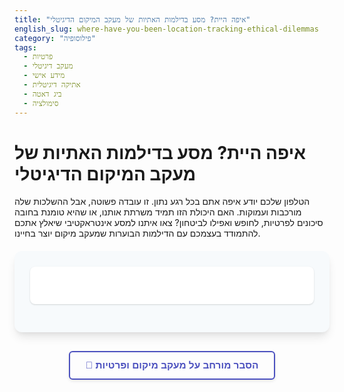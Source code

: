 ```yaml
---
title: "איפה היית? מסע בדילמות האתיות של מעקב המיקום הדיגיטלי"
english_slug: where-have-you-been-location-tracking-ethical-dilemmas
category: "פילוסופיה"
tags:
  - פרטיות
  - מעקב דיגיטלי
  - מידע אישי
  - אתיקה דיגיטלית
  - ביג דאטה
  - סימולציה
---
```

# איפה היית? מסע בדילמות האתיות של מעקב המיקום הדיגיטלי

הטלפון שלכם יודע איפה אתם בכל רגע נתון. זו עובדה פשוטה, אבל ההשלכות שלה מורכבות ועמוקות. האם היכולת הזו תמיד משרתת אותנו, או שהיא טומנת בחובה סיכונים לפרטיות, לחופש ואפילו לביטחון? צאו איתנו למסע אינטראקטיבי שיאלץ אתכם להתמודד בעצמכם עם הדילמות הבוערות שמעקב מיקום יוצר בחיינו.

<div class="interactive-app">
    <div id="scenario-container" class="section">
        <p id="scenario-text" class="scenario-text"></p>
        <div id="choices-container" class="choices-container">
            <!-- Choices will be injected here by JS -->
        </div>
    </div>
    <div id="feedback-container" class="section feedback-container" style="display: none;">
        <h3>💡 התוצאות של בחירתך:</h3>
        <div id="feedback-content">
            <h4>✅ השלכות חיוביות אפשריות:</h4>
            <ul id="positive-consequences" class="consequences-list positive"></ul>
            <h4>❌ השלכות שליליות אפשריות:</h4>
            <ul id="negative-consequences" class="consequences-list negative"></ul>
        </div>
        <button id="next-scenario-button" class="action-button next-button" style="display: none;">תרחיש הבא</button>
        <button id="restart-button" class="action-button restart-button" style="display: none;">התחל מסע מחדש</button>
    </div>
    <div id="end-message" class="end-message" style="display: none;">
        <h2>🎉 סיימתם את כל התרחישים!</h2>
        <p>התנסיתם בכמה מהדילמות המרכזיות הקשורות למעקב מיקום. לחצו על הכפתור למטה כדי לעיין בהסבר המורחב ולהעמיק את הבנתכם.</p>
         <button id="final-restart-button" class="action-button restart-button">התחל מסע מחדש</button>
    </div>
</div>

<style>
    :root {
        --primary-color: #5a67d8; /* A nice purple-blue */
        --secondary-color: #4c51bf; /* Darker primary */
        --accent-color: #f6ad55; /* Warm orange */
        --background-color: #f7fafc; /* Light grey-blue background */
        --card-background: #ffffff; /* White for sections */
        --border-color: #e2e8f0; /* Light grey border */
        --text-color: #2d3748; /* Dark grey text */
        --positive-color: #48bb78; /* Green */
        --negative-color: #f56565; /* Red */
        --hover-color: #6b7ee0; /* Lighter primary for hover */
    }

    .interactive-app {
        font-family: 'Arial', sans-serif;
        color: var(--text-color);
        background-color: var(--background-color);
        padding: 25px;
        border-radius: 12px;
        box-shadow: 0 10px 15px -3px rgba(0, 0, 0, 0.1), 0 4px 6px -2px rgba(0, 0, 0, 0.05);
        margin: 20px 0;
        direction: rtl; /* Ensure RTL layout */
        text-align: right; /* Ensure text aligns right */
        position: relative; /* For animations */
        overflow: hidden; /* Hide overflow during animations */
    }

    .section {
        background-color: var(--card-background);
        padding: 20px;
        border-radius: 8px;
        margin-bottom: 20px;
        box-shadow: 0 1px 3px 0 rgba(0, 0, 0, 0.1), 0 1px 2px 0 rgba(0, 0, 0, 0.06);
        transition: opacity 0.5s ease-in-out, transform 0.5s ease-in-out; /* Animation */
    }

    .scenario-text {
        font-size: 1.15em;
        margin-bottom: 20px;
        line-height: 1.6;
        font-weight: bold;
        color: #4a5568; /* Slightly darker grey */
    }

    .choices-container {
        display: flex;
        flex-direction: column;
        gap: 12px;
    }

    .choices-container button {
        padding: 14px 20px;
        font-size: 1em;
        cursor: pointer;
        border: none;
        border-radius: 6px;
        background-color: var(--primary-color);
        color: white;
        transition: background-color 0.3s ease, transform 0.1s ease, opacity 0.3s ease;
        text-align: right;
        box-shadow: 0 2px 5px rgba(0, 0, 0, 0.1);
    }

     .choices-container button:hover:not(:disabled) {
        background-color: var(--hover-color);
        transform: translateY(-2px); /* Subtle hover effect */
    }
     .choices-container button:active:not(:disabled) {
         transform: translateY(0); /* Press effect */
     }


    .choices-container button:disabled {
        opacity: 0.7;
        cursor: not-allowed;
        background-color: #cccccc; /* Grey out disabled buttons */
         box-shadow: none;
    }

    .feedback-container h3 {
        margin-top: 0;
        color: var(--secondary-color);
        border-bottom: 2px solid var(--border-color);
        padding-bottom: 10px;
        margin-bottom: 15px;
        font-size: 1.4em;
    }

    .feedback-content h4 {
        margin-bottom: 8px;
        margin-top: 15px;
        color: #4a5568;
        font-size: 1.1em;
    }

    .consequences-list {
        list-style: none;
        padding: 0;
        margin: 0;
    }

    .consequences-list li {
        margin-bottom: 10px;
        padding-right: 25px; /* Space for icon */
        position: relative;
        line-height: 1.5;
        background-color: var(--background-color); /* Slight contrast for list items */
        padding: 10px;
        border-radius: 5px;
        border-right: 4px solid; /* Color stripe on the right */
         transition: background-color 0.2s ease;
    }

     .consequences-list li:hover {
         background-color: #ebf4ff; /* Very light blue on hover */
     }

     .consequences-list.positive li {
         border-right-color: var(--positive-color);
     }
     .consequences-list.negative li {
         border-right-color: var(--negative-color);
     }


     .consequences-list li::before {
        content: ''; /* Icon */
        position: absolute;
        right: 8px; /* Position the icon */
        top: 50%;
        transform: translateY(-50%);
        font-size: 1.2em;
        font-weight: bold;
     }

     .consequences-list.positive li::before {
        content: '👍'; /* Thumbs up icon */
        color: var(--positive-color);
     }

     .consequences-list.negative li::before {
        content: '👎'; /* Thumbs down icon */
        color: var(--negative-color);
     }

    .action-button {
        display: block;
        width: fit-content; /* Button fits its content */
        margin: 25px auto 0 auto; /* Center button below feedback */
        padding: 12px 25px;
        font-size: 1.1em;
        cursor: pointer;
        border: none;
        border-radius: 6px;
        color: white;
        transition: background-color 0.3s ease, transform 0.2s ease;
        text-align: center;
        box-shadow: 0 4px 6px rgba(0, 0, 0, 0.1);
    }

    .next-button {
        background-color: var(--positive-color); /* Green for next */
    }
     .next-button:hover {
         background-color: #38a169; /* Darker green */
          transform: translateY(-1px);
     }

    .restart-button {
         background-color: var(--accent-color); /* Orange for restart */
         color: var(--text-color);
     }
     .restart-button:hover {
         background-color: #dd6b20; /* Darker orange */
         transform: translateY(-1px);
     }

    #explanation-button {
        display: block;
        margin: 30px auto; /* Center the button, more space */
        padding: 12px 25px;
        font-size: 1.1em;
        cursor: pointer;
        border: 2px solid var(--secondary-color);
        border-radius: 6px;
        background-color: transparent; /* Transparent background */
        color: var(--secondary-color); /* Text color matches border */
        transition: background-color 0.3s ease, color 0.3s ease;
         text-align: center;
         box-shadow: 0 2px 5px rgba(0, 0, 0, 0.1);
         font-weight: bold;
    }
    #explanation-button:hover {
        background-color: var(--secondary-color);
        color: white;
    }

    #explanation-content {
        border: 1px solid var(--border-color);
        padding: 25px;
        border-radius: 8px;
        background-color: var(--card-background);
        margin-top: 25px;
        direction: rtl; /* Right-to-left for the content */
        text-align: right; /* Align text to the right */
        line-height: 1.7;
         box-shadow: 0 4px 8px rgba(0, 0, 0, 0.08);
    }

    #explanation-content h2 {
        margin-top: 0;
        color: var(--secondary-color);
        border-bottom: 2px solid var(--border-color);
        padding-bottom: 10px;
        margin-bottom: 20px;
        font-size: 1.6em;
    }

    #explanation-content h3 {
        color: var(--primary-color);
        margin-top: 20px;
        margin-bottom: 10px;
        font-size: 1.3em;
        font-weight: bold;
    }

    #explanation-content p, #explanation-content li {
        margin-bottom: 12px;
        color: #4a5568;
    }

     #explanation-content ul {
         padding-right: 25px;
         list-style: disc;
     }
     #explanation-content li strong {
         color: var(--text-color); /* Make bold text stand out slightly */
     }

     /* End of scenarios message styles */
     .end-message {
         text-align: center;
         padding: 30px;
         background-color: var(--card-background);
         border-radius: 8px;
         box-shadow: 0 4px 8px rgba(0, 0, 0, 0.08);
         margin-bottom: 20px;
         animation: fadeInScale 0.6s ease-out; /* Animation for the end message */
     }
      .end-message h2 {
          color: var(--primary-color);
          margin-top: 0;
          font-size: 1.8em;
          margin-bottom: 15px;
      }
      .end-message p {
          font-size: 1.1em;
          line-height: 1.6;
          color: #4a5568;
          margin-bottom: 20px;
      }

     /* Animations */
     @keyframes fadeIn {
         from { opacity: 0; }
         to { opacity: 1; }
     }

     @keyframes slideInFromRight {
         from { opacity: 0; transform: translateX(20px); }
         to { opacity: 1; transform: translateX(0); }
     }

      @keyframes fadeInScale {
          from { opacity: 0; transform: scale(0.95); }
          to { opacity: 1; transform: scale(1); }
      }


     .section.animate-in {
         animation: fadeIn 0.6s ease-out;
     }

      .feedback-container.animate-in {
          animation: slideInFromRight 0.5s ease-out;
      }

      .consequences-list li {
          animation: fadeIn 0.4s ease-out forwards; /* Animate list items */
          opacity: 0; /* Start hidden */
      }
       /* Add delay to list items */
       .consequences-list li:nth-child(1) { animation-delay: 0.1s; }
       .consequences-list li:nth-child(2) { animation-delay: 0.2s; }
       .consequences-list li:nth-child(3) { animation-delay: 0.3s; }
       .consequences-list li:nth-child(4) { animation-delay: 0.4s; }
       .consequences-list li:nth-child(5) { animation-delay: 0.5s; }
       /* Add more delays if lists can be longer */


</style>

<button id="explanation-button">📖 הסבר מורחב על מעקב מיקום ופרטיות</button>

<div id="explanation-content" style="display: none;">
    <h2>הסבר מורחב: מסע אל עומק הדילמות האתיות של מעקב מיקום</h2>

    <h3>מהם נתוני מיקום וכיצד הם נאספים? מבט טכנולוגי ורגולטורי</h3>
    <p>נתוני מיקום הם למעשה ה"איפה" שלכם בעולם הדיגיטלי. הם נאספים ללא הרף על ידי המכשירים שאנו נושאים, ומציינים את מיקומנו הגיאוגרפי בנקודת זמן ספציפית. איסוף זה מתבצע באמצעות מגוון טכנולוגיות, כל אחת עם רמת דיוק ויתרונות משלה:</p>
    <ul>
        <li>**GPS (מערכת מיקום גלובלית):** הנפוצה ביותר בשטח פתוח. המכשיר מקבל אותות מלוויינים ומחשב את מיקומו בדיוק של מטרים ספורים.</li>
        <li>**Wi-Fi:** בשימוש בעיקר בתוך מבנים או אזורים עירוניים צפופים בהם אות ה-GPS נחלש. המכשיר סורק רשתות Wi-Fi סמוכות ומשתמש בבסיסי נתונים של מיקומים ידועים של רשתות אלו כדי לאמוד את מיקומו.</li>
        <li>**סלולר (Cell Tower Triangulation):** שיטה פחות מדויקת, אך בסיסית. המכשיר מתקשר עם מגדלי סלולר סמוכים, ועל בסיס עוצמת האות וזמן ההשהיה, ניתן לאמוד את המיקום ברדיוס של עשרות ואף מאות מטרים.</li>
        <li>**BLE (Bluetooth Low Energy) Beacons:** משמשים לרוב למיקום מדויק בתוך חללים סגורים כמו קניונים, מוזיאונים או מחסנים חכמים. המכשירים קולטים אותות מ-Beacons מפוזרים.</li>
    </ul>
    <p>איסוף הנתונים מתבצע לא רק על ידי המכשיר עצמו ומערכת ההפעלה (אנדרואיד, iOS), אלא גם על ידי אפליקציות רבות (ניווט, רשתות חברתיות, קניות, מזג אוויר) ואף ספקיות הסלולר עצמן. ההיקף והתדירות של איסוף זה הם עצומים.</p>

    <h3>מטבע בעל שני צדדים: שימושים מועילים מול סכנות חמורות</h3>
    <p>ליכולת לאסוף ולנתח נתוני מיקום יש פוטנציאל עצום לשפר את חיינו ולקדם יעדים חברתיים וכלכליים:</p>
    <ul>
        <li>**ניווט וחווית משתמש:** אפליקציות ניווט מצילות חיים ומקלות על התניידות, שירותי שיתוף נסיעות, המלצות מבוססות מיקום (מסעדות קרובות, מבצעים), מזג אוויר מדויק.</li>
        <li>**תכנון וניהול יעיל:** ניתוח תנועה לתכנון תחבורה ציבורית, כבישים ותשתיות, ניהול משאבים (למשל, אופטימיזציה של מסלולי משלוח), תכנון עירוני חכם.</li>
        <li>**ביטחון הציבור וחירום:** איתור נעדרים ואנשים במצוקה, תיאום כוחות הצלה וחירום, ניטור התפשטות מגיפות, ניתוח דפוסי פשיעה.</li>
        <li>**חדשנות כלכלית:** מודלים עסקיים חדשים (פרסום מבוסס מיקום, שירותים מותאמים אישית), מחקר ופיתוח בתחומי תחבורה, לוגיסטיקה, ועוד.</li>
    </ul>
    <p>אך לצד היתרונות, טמונות סכנות אתיות וחברתיות משמעותיות, נובעות בעיקר מפגיעה בזכות היסוד לפרטיות:</p>
    <ul>
        <li>**פגיעה עמוקה בפרטיות:** נתוני מיקום רציפים יוצרים פרופיל אינטימי להחריד על חיינו: הרגלים, מקומות עבודה ובילוי, קשרים חברתיים (מי מבקר אצל מי?), מצב בריאותי (ביקורים בבתי חולים/מרפאות), אמונות (מקומות תפילה). דליפה או שימוש לרעה במידע זה יכולים לגרום נזק עצום.</li>
        <li>**מעקב המוני ופיקוח:** היכולת לאסוף נתונים על אוכלוסיות גדולות מאפשרת מעקב ממשלתי או תאגידי בקנה מידה חסר תקדים, עם פוטנציאל לדיכוי, פגיעה בחירויות אזרחיות (כמו חופש ההפגנה או ההתאגדות) ופרופיילינג פוליטי או חברתי.</li>
        <li>**אפליה וניצול:** ניתוח דפוסי מיקום עלול לשמש להפליה במחירים (ביטוח, הלוואות), בהצעת שירותים, או אף באכיפת חוק סלקטיבית. חברות עשויות לנצל את המידע על הרגלי הקנייה והתנועה שלנו להשפעה מניפולטיבית על החלטותינו.</li>
        <li>**אבטחת מידע ודליפות:** מאגרי נתוני מיקום מפורטים ורחבים הם יעד אטרקטיבי במיוחד עבור האקרים, גורמים עוינים או פושעים. דליפה של מידע כזה יכולה להוביל לסחיטה, גניבת זהות, מעקב פיזי מסוכן, ועוד.</li>
        <li>**"אפקט מצנן" (Chilling Effect):** הידיעה שצעדינו מנוטרים עלולה לגרום לאנשים לשנות את התנהגותם, להימנע מביקור במקומות מסוימים, ולמעשה לצמצם את חופש הפעולה והתנועה שלהם מחשש ממעקב או שיפוט.</li>
    </ul>

    <h3>האיזון העדין: כלים רגולטוריים ועקרונות אתיים</h3>
    <p>ההכרה בסכנות הובילה ליצירת מסגרות משפטיות ורגולטוריות שמטרתן להגן על פרטיות המיקום. חוקים כמו GDPR באירופה וחוק הגנת הפרטיות בישראל קובעים עקרונות מפתח לאיסוף ושימוש במידע אישי, כולל נתוני מיקום הנחשבים לרגישים במיוחד:</p>
    <ul>
        <li>**שקיפות (Transparency):** חובה על האוסף והמשתמש בנתונים לחשוף בפני המשתמש אילו נתונים נאספים, למה, כיצד ומתי, ולשתף עם מי הם עוברים.</li>
        <li>**הסכמה מדעת (Informed Consent):** קבלת הסכמה פעילה, ספציפית, חופשית ומודעת מהמשתמש לפני איסוף המיקום. אין להסתמך על הסכמה כללית או "על הדרך". יש לאפשר ביטול הסכמה בקלות.</li>
        <li>**מגבלת מטרה (Purpose Limitation):** שימוש בנתוני המיקום רק למטרה הספציפית שלשמה נאספו, ולא למטרות אחרות ללא הסכמה חדשה.</li>
        <li>**מזעור נתונים (Data Minimization):** איסוף רק של כמות הנתונים הנחוצה ביותר להשגת המטרה, ולא מעבר לכך.</li>
        <li>**אנונימיזציה ופסאודו-אנונימיזציה:** עיבוד הנתונים כך שלא יאפשרו זיהוי ישיר או קל של האדם, במיוחד לשימושים סטטיסטיים או רחבים.</li>
        <li>**אבטחת מידע (Data Security):** חובת נקיטת צעדים אקטיביים להגנה על מאגרי נתוני מיקום מפני גישה לא מורשית, פריצה או דליפה.</li>
        <li>**זכויות נושא המידע:** מתן זכויות למשתמשים לגשת לנתונים שלהם, לתקן אותם, למחוק אותם (הזכות להישכח) ולהתנגד לעיבודם.</li>
    </ul>
    <p>הדילמות האתיות בתחום מעקב המיקום דורשות איזון מתמיד ועדין בין התועלות הפוטנציאליות (שיפור חיינו, ביטחון הציבור) לבין הסיכונים הממשיים (פגיעה בפרטיות, פיקוח, אפליה). אין תשובות קלות או גורפות. קבלת החלטות אתיות בתחום זה מחייבת מודעות גבוהה, דיון ציבורי ער, ואימוץ עקרונות של שקיפות, אחריות והגנה על זכויות היסוד בעידן הדיגיטלי.</p>
</div>

<script>
    document.addEventListener('DOMContentLoaded', () => {
        const scenarios = [
            {
                text: "עירייה גדולה שוקלת להשתמש בנתוני מיקום אנונימיים לחלוטין ממכשירי סלולר של כלל התושבים (שאספה מספקית סלולר), כדי לנתח דפוסי תנועה בזמן אמת ולשפר דרמטית את התחבורה הציבורית והסדרי התנועה בעיר. הנתונים הם אגרגטיביים (מסוכמים) ולא מזהים בשום צורה אדם ספציפי.",
                choices: [
                    {
                        text: "אופציה א': מאשרים את השימוש בנתונים ללא הגבלה - הרי הם אנונימיים, התועלת הציבורית עצומה, ואין סיכון לפרטיות של אדם ספציפי.",
                        consequences: {
                            positive: ["שיפור דרמטי בזרימת התנועה, הפחתת עומסים, קיצור זמני נסיעה בתחבורה הציבורית.", "חיסכון בזמן ודלק לכלל תושבי העיר.", "יכולת תגובה מהירה של העירייה לאירועים בלתי צפויים ועומסי תנועה פתאומיים."],
                            negative: ["גם נתונים 'אנונימיים' אגרגטיביים עשויים, תיאורטית ועם טכניקות מתקדמות, להיות מזוהים מחדש (De-anonymization), מה שיוצר סיכון תאורטי לפרטיות יחידים.", "חוסר שקיפות ציבורית לגבי מקור הנתונים וכיצד ניתנה ההסכמה הראשונית לאיסופם על ידי ספקית הסלולר.", "יצירת תקדים לשימושים עתידיים בנתוני מיקום ציבוריים, גם אם פחות אנונימיים או למטרות שנויות במחלוקת.", "סיכון אבטחתי למאגר הנתונים האגרגטיבי עצמו, שחשיפתו עלולה לחשוף דפוסי התנהגות של קבוצות או שכונות שלמות."]
                        }
                    },
                    {
                        text: "אופציה ב': מאשרים שימוש, אך רק בנתונים שעברו תהליך קפדני נוסף למזעור סיכונים (למשל, אגרגציה ברמה גבוהה מאוד, 'רעש' מכוון בנתונים, הסרת 'נקודות עניין' רגישות).",
                        consequences: {
                            positive: ["מפחית משמעותית את הסיכון לזיהוי מחדש (גם התאורטי) ופגיעה בפרטיות, תוך שמירה על רוב התועלת הציבורית.", "מציג גישה אתית ואחראית יותר לנתונים, מה שיכול לבנות אמון עם הציבור.", "עולה בקנה אחד עם עקרונות 'פרטיות לפי עיצוב' ו'מזעור נתונים'."],
                            negative: ["יעילות ניתוח התנועה והתכנון עשויה להיות מעט פחותה עקב ה'טשטוש' המכוון של הנתונים.", "דורש השקעה טכנולוגית נוספת בפיתוח או רכישת כלים מתקדמים לעיבוד נתונים מגן פרטיות.", "עדיין דורש מנגנוני שקיפות ברורים לגבי אופי השימוש וההגנות המיושמות."]
                        }
                    },
                     {
                        text: "אופציה ג': לא מאשרים שימוש כלל בנתוני מיקום שנאספו באופן המוני, גם אם אנונימיים - טוענים שכל איסוף כזה מהווה פוטנציאל לסיכון ופגיעה ארוכת טווח בפרטיות הציבור.",
                        consequences: {
                            positive: ["הגנה מקסימלית על פרטיות התושבים, מניעת כל סיכון עתידי לזיהוי מחדש או שימוש לרעה.", "שליחת מסר ציבורי חד משמעי כי פרטיות היא ערך עליון שאינו נסחר בקלות תמורת יעילות תפעולית.", "הימנעות מוחלטת מכל סיכון אבטחתי למאגר הנתונים.", "חיזוק האמון הציבורי בכך שהרשות המקומית אינה עוסקת במעקב המוני (גם אם למטרה טובה)."],
                            negative: ["איבוד הזדמנות משמעותית ויקרה לשיפור התחבורה והשירותים העירוניים על בסיס נתונים אובייקטיביים ומקיפים.", "הישארות בשיטות תכנון מיושנות, יקרות ופחות יעילות.", "ייתכן שהצורך בנתונים אלה יגרום לגורמים אחרים (כמו חברות פרטיות) לאסוף אותם בצורה פחות שקופה ומבוקרת, מחוץ לפיקוח הציבורי."]
                    }
                    }
                ]
            },
             {
                text: "חברת שיווק דיגיטלי גדולה מציעה לאסוף נתוני מיקום מדויקים ורציפים (בזמן אמת, 'ברקע') מתוך אפליקציית קניות פופולרית שלה, כדי להציע למשתמשים הנחות ומבצעים ספציפיים *בדיוק* כשהם נכנסים לחנות מסוימת או נמצאים בקרבתה. האפליקציה מבקשת הסכמה 'לקבלת הצעות מבוססות מיקום' בעת ההתקנה, עם הסבר קצר על המטרה.",
                choices: [
                    {
                        text: "אופציה א': מאשרים את איסוף המיקום המפורט כפי שהוצע - המשתמש הסכים (וההסבר היה ברור מספיק), והשירות מועיל לו (הנחות ונוחות). זו עסקה הוגנת: מיקום תמורת ערך.",
                        consequences: {
                            positive: ["הצעות שיווקיות מדויקות ומותאמות אישית ביותר, המובילות לחווית קנייה נוחה ורלוונטית למשתמש.", "גידול משמעותי בהכנסות לחברת השיווק ולעסקים השותפים.", "יצירת מודלים עסקיים חדשניים המבוססים על אינטראקציה בזמן אמת עם הלקוח במיקום פיזי."],
                            negative: ["גם הסכמה עם הסבר קצר עשויה לא להיחשב כ'הסכמה מדעת' אמיתית להיקף המעקב הרציף והמפורט. משתמשים רבים לא קוראים או מבינים עד הסוף.", "סיכון משמעותי לפגיעה עמוקה בפרטיות: נתוני מיקום בזמן אמת יכולים לחשוף דפוסי חיים אישיים ורגישים.", "פוטנציאל גבוה לניצול הנתונים למטרות נוספות מעבר לשיווק (ניתוח הרגלים, מכירה לצדדים שלישיים, פרופיילינג מתקדם) ללא ידיעת או הסכמת המשתמש.", "הלקוח עלול לחוש תחושת מעקב טורדני ואי נוחות פסיכולוגית מתמדת."]
                        }
                    },
                    {
                        text: "אופציה ב': מאשרים איסוף מיקום, אך רק ברמת דיוק נמוכה יותר (למשל, רדיוס של 100 מטר במקום מדויק) או רק כשהאפליקציה בשימוש פעיל, ובשקיפות מלאה ומפורטת על כל שימוש בנתונים וזכויות המשתמש.",
                        consequences: {
                            positive: ["מפחית משמעותית את הסיכון למעקב 'טורדני' ומפורט מדי, ומגן טוב יותר על פרטיות הליבה של המשתמש.", "עדיין מאפשר הצעת מבצעים רלוונטיים מסוימים, שמירה על חלק מהיתרון המסחרי.", "עולה בקנה אחד עם עקרונות מזעור נתונים ושקיפות מירבית, בניית אמון רב יותר עם הלקוחות לאורך זמן.", "נותן למשתמש יותר שליטה על מתי ואיך מיקומו נאסף."],
                            negative: ["ההצעות השיווקיות יהיו פחות מדויקות ורגעיות מאשר עם נתוני מיקום מדויקים ובזמן אמת.", "דורש השקעה בפיתוח וניהול הרשאות ורמות דיוק שונות בתוך האפליקציה ובמערכות הנתונים.", "עדיין קיים סיכון לשימוש לרעה אם לא מיושמים אמצעי אבטחה ורגולציה פנימית קפדניים ביותר."]
                        }
                    },
                     {
                        text: "אופציה ג': לא מאשרים איסוף מיקום כלל למטרות שיווק ומבצעים - טוענים שהתועלת המסחרית הפוטנציאלית אינה מצדיקה את הסיכון הממשי והעמוק לפרטיות של מיליוני משתמשים.",
                        consequences: {
                            positive: ["הגנה מקסימלית על פרטיות הלקוחות, מניעת כל סיכון לניצול מסחרי, מעקב טורדני או פרופיילינג פולשני.", "שליחת מסר ברור ומוביל בתעשייה כי החברה מעריכה את פרטיות הלקוח מעל רווחים קצרי טווח משימוש בנתונים אישיים.", "הימנעות מוחלטת מכל סיכון אבטחתי הכרוך בהחזקת מאגר נתוני מיקום ענק ומפורט."],
                            negative: ["איבוד פוטנציאל הכנסה משמעותי ביותר משיווק ממוקד ומבוסס מיקום.", "הלקוחות יפסידו את ההזדמנות לקבל הצעות רלוונטיות וחסכוניות בזמן אמת כשהם בקרבת חנויות.", "ייתכן שהמתחרים יאמצו מודלים כאלה וישיגו יתרון מסחרי, מה שיכול לפגוע בתחרותיות של החברה לטווח הארוך."]
                    }
                    }
                ]
            },
             {
                text: "גוף אכיפת חוק חוקר פשע חמור במיוחד (למשל, רצח או טרור) ושוקל לבקש צו מבית משפט לספקית סלולר לקבלת היסטוריית מיקום מדויקת של חשוד מרכזי אחד, לפרק זמן מוגבל ומוגדר (למשל, 48 שעות קריטיות סביב זמן האירוע), במטרה לאמת או להפריך אליבי. הצו המשפטי מחייב הגבלה קפדנית של השימוש בנתונים רק למטרת החקירה הספציפית ובפיקוח בית המשפט.",
                choices: [
                    {
                        text: "אופציה א': מאשרים את הבקשה לצו משפטי כפי שהיא - חומרת הפשע והצורך בביטחון הציבור מצדיקים את החדירה לפרטיות במקרה זה, ויש הליך מסודר ופיקוח שיפוטי שמגביל את השימוש.",
                        consequences: {
                            positive: ["יכולת משמעותית לקדם חקירות פליליות חמורות, לאמת או להפריך אליבי במהירות וביעילות, ולאסוף ראיות קריטיות.", "פוטנציאל גבוה יותר לתפיסת פושעים מסוכנים והגנה על ביטחון הציבור מפני עבריינות חמורה.", "ההליך מתבצע תחת פיקוח של הרשות השופטת (צו שיפוטי), מה שאמור למנוע שימוש שרירותי או רחב מדי.", "ההגבלה למטרת חקירה ספציפית ולפרק זמן מוגדר מצמצמת את הפגיעה בהשוואה למעקב המוני."]
                            ,negative: ["עדיין מהווה חדירה משמעותית ועמוקה ביותר לפרטיות של אדם, גם אם הוא חשוד. היסטוריית מיקום היא מידע רגיש ביותר.", "קיים תמיד סיכון תאורטי לדליפת המידע הרגיש ממאגרי גוף האכיפה, גם אם מיושמים אמצעי אבטחה.", "עלול ליצור חשש בציבור מפני מעקב נרחב של רשויות החוק, גם בהליכים תקינים וחוקיים.", "מה קורה אם החשוד אינו אשם? המידע האישי הרגיש שלו נחשף בפני גורמי חקירה בכל זאת, ללא עוול בכפו."]
                        }
                    },
                    {
                        text: "אופציה ב': מאשרים את הבקשה, אך מוסיפים דרישות מחמירות וספציפיות יותר למקרה זה (מעבר לדרישות הצו הבסיסי) - למשל, אנונימיזציה של הנתונים שאינם קריטיים, הגבלה הדוקה עוד יותר של הגישה אליהם בתוך גוף האכיפה, והשמדה מהירה יותר של הנתונים בתום הצורך החקירתי.",
                        consequences: {
                            positive: ["שילוב של שמירה על היכולת החקירתית עם ניסיון אקטיבי למזער את הפגיעה בפרטיות ככל הניתן.", "חיזוק אבטחת המידע הרגיש שנאסף לצורך התיק והפחתת הסיכון לדליפה או שימוש לרעה.", "עולה בקנה אחד עם עקרונות מזעור נתונים והגנה מוגברת על מידע רגיש במיוחד.", "בניית אמון ציבורי על ידי הפגנת גישה אחראית ופרואקטיבית להגנה על פרטיות גם במקרים מורכבים."],
                            negative: ["עשוי להכביד ולסרבל במידת מה את ההליך החקירתי ולדרוש משאבים טכנולוגיים וארגוניים נוספים מגוף האכיפה.", "לא תמיד ניתן לבצע אנונימיזציה או 'טשטוש' של נתוני מיקום ברמה שתאפשר עדיין אימות או הפרכה חד משמעית של אליבי ספציפי.", "עדיין קיימת חשיפה משמעותית של מידע פרטי, גם אם נעשים מאמצים להגביל אותה."]
                        }
                    },
                     {
                        text: "אופציה ג': מתנגדים לבקשה בתוקף - טוענים שמעקב מיקום הוא כלי פולשני מדי, גם עם צו שיפוטי ובחקירת פשע חמור, וכי אין להפוך אותו לכלי לגיטימי בידי רשויות האכיפה מחשש למדרון חלקלק ופגיעה אנושה בזכות לפרטיות.",
                        consequences: {
                            positive: ["הגנה מקסימלית ובלתי מתפשרת על פרטיות האזרחים, והצבת גבול ברור ליכולת המעקב הטכנולוגי של רשויות החוק.", "שליחת מסר חד משמעי כי פרטיות היא זכות יסוד מוגנת גם אל מול צרכים חקירתיים.", "מניעת מוחלטת של כל סיכון לדליפת מידע או שימוש לרעה בנתוני מעקב עתידית.", "חיזוק האמון הציבורי בכך שהמדינה אינה משתמשת בכלי מעקב דיגיטליים פולשניים גם במקרים קיצוניים."],
                            negative: ["פגיעה משמעותית ביותר ביכולת רשויות האכיפה לחקור פשעים חמורים במיוחד (רצח, טרור) ולאסוף ראיות חיוניות, במיוחד כאשר ראיות פיזיות אחרות חסרות.", "עלול להוביל לכך שפושעים מסוכנים לא ייתפסו או לא יורשעו, פוגע ישירות בביטחון הציבור.", "התעלמות מהעובדה שבהליכים משפטיים רבים (כמו צו חיפוש, האזנות סתר במגבלות) נעשה איזון דומה בין זכויות הפרט לבין הצורך החיוני של החברה באכיפת חוק ובמניעת פשיעה חמורה."]
                    }
                    }
                ]
            }
            // Add more scenarios here following the same structure
        ];

        let currentScenarioIndex = 0;
        const scenarioTextElement = document.getElementById('scenario-text');
        const choicesContainerElement = document.getElementById('choices-container');
        const feedbackContainerElement = document.getElementById('feedback-container');
        const positiveConsequencesElement = document.getElementById('positive-consequences');
        const negativeConsequencesElement = document.getElementById('negative-consequences');
        const nextScenarioButton = document.getElementById('next-scenario-button');
        const restartButton = document.getElementById('restart-button');
        const explanationButton = document.getElementById('explanation-button');
        const explanationContent = document.getElementById('explanation-content');
        const endMessageElement = document.getElementById('end-message');
        const finalRestartButton = document.getElementById('final-restart-button');
        const scenarioContainerElement = document.getElementById('scenario-container'); // Get scenario container for animation


        function displayScenario(index) {
            if (index < scenarios.length) {
                currentScenarioIndex = index;
                const scenario = scenarios[currentScenarioIndex];

                // Hide previous sections with animation (optional, maybe too complex)
                 scenarioContainerElement.classList.remove('animate-in');
                 feedbackContainerElement.classList.remove('animate-in');
                 endMessageElement.style.display = 'none';


                scenarioTextElement.textContent = scenario.text;
                choicesContainerElement.innerHTML = '';
                feedbackContainerElement.style.display = 'none';
                nextScenarioButton.style.display = 'none';
                restartButton.style.display = 'none';
                endMessageElement.style.display = 'none';


                scenario.choices.forEach((choice, choiceIndex) => {
                    const button = document.createElement('button');
                    button.textContent = choice.text;
                    button.addEventListener('click', () => handleChoice(button, choiceIndex)); // Pass button element
                    choicesContainerElement.appendChild(button);
                });

                 choicesContainerElement.style.display = 'flex';
                 scenarioContainerElement.style.display = 'block'; // Ensure scenario is visible
                 scenarioContainerElement.classList.add('animate-in'); // Animate scenario in


            } else {
                // End of scenarios
                scenarioContainerElement.style.display = 'none'; // Hide scenario container
                feedbackContainerElement.style.display = 'none'; // Hide feedback container
                endMessageElement.style.display = 'block'; // Show end message
                endMessageElement.classList.add('animate-in'); // Animate end message in

                 // Ensure explanation button is visible at the end
                 explanationButton.style.display = 'block';
            }
        }

        function handleChoice(selectedButton, choiceIndex) {
            const scenario = scenarios[currentScenarioIndex];
            const choice = scenario.choices[choiceIndex];

            // Disable all choice buttons immediately
             Array.from(choicesContainerElement.children).forEach(button => {
                 button.disabled = true;
                 // Optional: add a class to the selected button for visual feedback
                  if (button === selectedButton) {
                      button.style.backgroundColor = var(--secondary-color); // Highlight selected
                      button.style.boxShadow = '0 0 10px rgba(0,0,0,0.3)';
                      button.style.transform = 'scale(1.02)'; // Subtle scale
                  } else {
                       button.style.opacity = 0.5; // Dim other choices
                  }
             });

            // Add a slight delay before showing feedback to allow choice animation
             setTimeout(() => {
                 // Display feedback
                positiveConsequencesElement.innerHTML = '';
                negativeConsequencesElement.innerHTML = '';

                choice.consequences.positive.forEach(item => {
                    const li = document.createElement('li');
                    li.textContent = item;
                    positiveConsequencesElement.appendChild(li);
                });

                choice.consequences.negative.forEach(item => {
                    const li = document.createElement('li');
                    li.textContent = item;
                    negativeConsequencesElement.appendChild(li);
                });

                choicesContainerElement.style.display = 'none'; // Hide choices
                feedbackContainerElement.style.display = 'block';
                feedbackContainerElement.classList.add('animate-in'); // Animate feedback in


                // Show next or restart button
                if (currentScenarioIndex < scenarios.length - 1) {
                    nextScenarioButton.style.display = 'block';
                } else {
                    restartButton.style.display = 'block';
                }
             }, 300); // Delay in milliseconds

        }

        function goToNextScenario() {
            // Remove animation classes before hiding
            scenarioContainerElement.classList.remove('animate-in');
            feedbackContainerElement.classList.remove('animate-in');

             // Hide current sections immediately or with quick fade
             feedbackContainerElement.style.display = 'none';
             scenarioContainerElement.style.display = 'none'; // Ensure scenario is hidden before next displays


            // Add a small delay before displaying the next scenario
             setTimeout(() => {
                 displayScenario(currentScenarioIndex + 1);
             }, 100); // Delay matching fade-out if any
        }

        function restartApp() {
             // Hide everything first
             scenarioContainerElement.style.display = 'none';
             feedbackContainerElement.style.display = 'none';
             endMessageElement.style.display = 'none';

            displayScenario(0); // Start from the beginning
             // Hide explanation if it was shown? User choice, maybe leave it open.
            // explanationContent.style.display = 'none'; // Keep explanation state as is.
        }

        // Event Listeners
        nextScenarioButton.addEventListener('click', goToNextScenario);
        restartButton.addEventListener('click', restartApp);
        finalRestartButton.addEventListener('click', restartApp); // Link the restart button on the end message

        explanationButton.addEventListener('click', () => {
            const isHidden = explanationContent.style.display === 'none';
            // Use transition/animation for explanation toggle if possible with just display property
            // Simple toggle works within constraints
            explanationContent.style.display = isHidden ? 'block' : 'none';
             // Optional: Scroll to the explanation when opened
             if (isHidden) {
                 explanationContent.scrollIntoView({ behavior: 'smooth', block: 'start' });
             }
        });


        // Initial display
        displayScenario(0);
    });
</script>